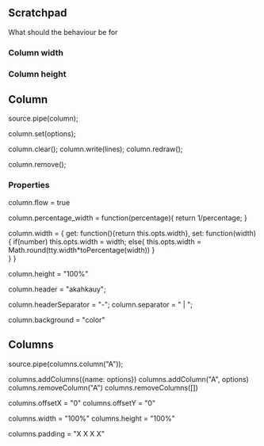 ## Scratchpad

What should the behaviour be for

### Column width

### Column height






## Column
source.pipe(column);

column.set(options);

column.clear();
column.write(lines);
column.redraw();

column.remove();

### Properties

column.flow = true

column.percentage_width = function(percentage){
    return 1/percentage;
}

column.width = {
                    get: function(){return this.opts.width},
                    set: function(width){
                        if(number) this.opts.width = width;
                        else{
                            this.opts.width = Math.round(tty.width*toPercentage(width))
                        }                
                    }
                }


column.height = "100%"

column.header = "akahkauy";

column.headerSeparator = "-";
column.separator = " | ";

column.background = "color"

## Columns

source.pipe(columns.column("A"));

columns.addColumns({name: options})
columns.addColumn("A", options)
columns.removeColumn("A")
columns.removeColumns([])

columns.offsetX = "0"
columns.offsetY = "0"

columns.width = "100%"
columns.height = "100%"

columns.padding = "X X X X"


